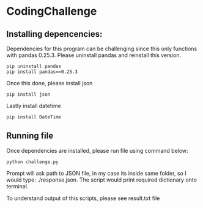# CodingChallenge
## Installing depencencies:
Dependencies for this program can be challenging since this only functions with pandas 0.25.3. Please uninstall pandas and reinstall this version.
```
pip uninstall pandas
pip install pandas==0.25.3
```
Once this done, please install json
```
pip install json
````
Lastly install datetime
```
pip install DateTime
```
## Running file
Once dependencies are installed, please run file using command below:
```
python challenge.py
```
Prompt will ask path to JSON file, in my case its inside same folder, so I would type: ./response.json. The script would print required dictionary onto terminal. 

To understand output of this scripts, please see result.txt file
